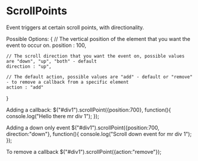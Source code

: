 ScrollPoints
============

Event triggers at certain scroll points, with directionality.

Possible Options:
{
    // The vertical position of the element that you want the event to occur on.
    position : 100,

    // The scroll direction that you want the event on, possible values are "down", "up", "both" - default
    direction : "up",

    // The default action, possible values are "add" - default or "remove" - to remove a callback from a specific element
    action : "add"
}


Adding a callback:
$("#div1").scrollPoint({position:700}, function(){
    console.log("Hello there mr div 1");
});

Adding a down only event
$("#div1").scrollPoint({position:700, direction:"down"}, function(){
    console.log("Scroll down event for mr div 1");
});

To remove a callback
$("#div1").scrollPoint({action:"remove"});